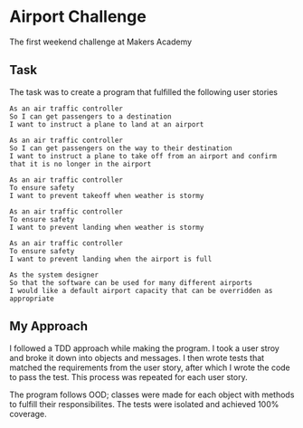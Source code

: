 # Airport Challenge
The first weekend challenge at Makers Academy

## Task
The task was to create a program that fulfilled the following user stories

```
As an air traffic controller
So I can get passengers to a destination
I want to instruct a plane to land at an airport

As an air traffic controller
So I can get passengers on the way to their destination
I want to instruct a plane to take off from an airport and confirm that it is no longer in the airport

As an air traffic controller
To ensure safety
I want to prevent takeoff when weather is stormy

As an air traffic controller
To ensure safety
I want to prevent landing when weather is stormy

As an air traffic controller
To ensure safety
I want to prevent landing when the airport is full

As the system designer
So that the software can be used for many different airports
I would like a default airport capacity that can be overridden as appropriate
```

## My Approach
I followed a TDD approach while making the program. I took a user stroy and broke it down into objects and messages. I then wrote tests that matched the requirements from the user story, after which I wrote the code to pass the test. This process was repeated for each user story.

The program follows OOD; classes were made for each object with methods to fulfill their responsibilites. The tests were isolated and achieved 100% coverage.

